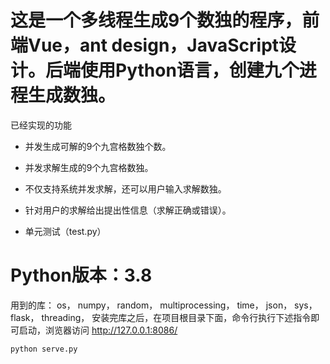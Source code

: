 # 这是一个多线程生成9个数独的程序，前端Vue，ant design，JavaScript设计。后端使用Python语言，创建九个进程生成数独。

已经实现的功能

- 并发生成可解的9个九宫格数独个数。

- 并发求解生成的9个九宫格数独。

- 不仅支持系统并发求解，还可以用户输入求解数独。

-  针对用户的求解给出提出性信息（求解正确或错误）。

-  单元测试（test.py）

 
# Python版本：3.8

用到的库：
os，
numpy，
random，
multiprocessing，
time，
json，
sys，
flask，
threading，
安装完库之后，在项目根目录下面，命令行执行下述指令即可启动，浏览器访问 http://127.0.0.1:8086/
```
python serve.py
```

